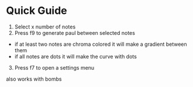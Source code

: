 # Quick Guide
1. Select x number of notes  
2. Press f9 to generate paul between selected notes  
- if at least two notes are chroma colored it will make a gradient between them  
- if all notes are dots it will make the curve with dots
3. Press f7 to open a settings menu

also works with bombs  
